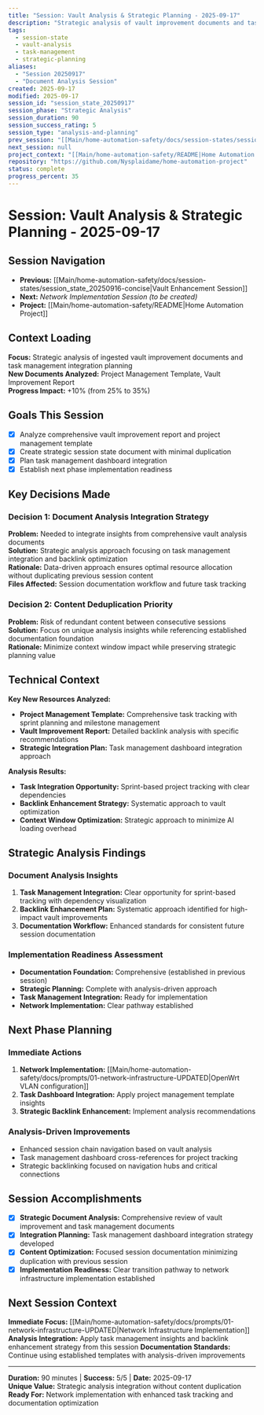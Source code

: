 ```yaml
---
title: "Session: Vault Analysis & Strategic Planning - 2025-09-17"
description: "Strategic analysis of vault improvement documents and task management integration planning"
tags:
  - session-state
  - vault-analysis
  - task-management
  - strategic-planning
aliases:
  - "Session 20250917"
  - "Document Analysis Session"
created: 2025-09-17
modified: 2025-09-17
session_id: "session_state_20250917"
session_phase: "Strategic Analysis"
session_duration: 90
session_success_rating: 5
session_type: "analysis-and-planning"
prev_session: "[[Main/home-automation-safety/docs/session-states/session_state_20250916-concise|Vault Enhancement Session]]"
next_session: null
project_context: "[[Main/home-automation-safety/README|Home Automation Project]]"
repository: "https://github.com/Nysplaidame/home-automation-project"
status: complete
progress_percent: 35
---
```


# Session: Vault Analysis & Strategic Planning - 2025-09-17

## Session Navigation
- **Previous:** [[Main/home-automation-safety/docs/session-states/session_state_20250916-concise|Vault Enhancement Session]]
- **Next:** _Network Implementation Session (to be created)_
- **Project:** [[Main/home-automation-safety/README|Home Automation Project]]

## Context Loading
**Focus:** Strategic analysis of ingested vault improvement documents and task management integration planning  
**New Documents Analyzed:** Project Management Template, Vault Improvement Report  
**Progress Impact:** +10% (from 25% to 35%)

## Goals This Session
- [x] Analyze comprehensive vault improvement report and project management template
- [x] Create strategic session state document with minimal duplication
- [x] Plan task management dashboard integration
- [x] Establish next phase implementation readiness

## Key Decisions Made

### Decision 1: Document Analysis Integration Strategy
**Problem:** Needed to integrate insights from comprehensive vault analysis documents  
**Solution:** Strategic analysis approach focusing on task management integration and backlink optimization  
**Rationale:** Data-driven approach ensures optimal resource allocation without duplicating previous session content  
**Files Affected:** Session documentation workflow and future task tracking

### Decision 2: Content Deduplication Priority
**Problem:** Risk of redundant content between consecutive sessions  
**Solution:** Focus on unique analysis insights while referencing established documentation foundation  
**Rationale:** Minimize context window impact while preserving strategic planning value

## Technical Context

**Key New Resources Analyzed:**
- **Project Management Template:** Comprehensive task tracking with sprint planning and milestone management
- **Vault Improvement Report:** Detailed backlink analysis with specific recommendations
- **Strategic Integration Plan:** Task management dashboard integration approach

**Analysis Results:**
- **Task Integration Opportunity:** Sprint-based project tracking with clear dependencies
- **Backlink Enhancement Strategy:** Systematic approach to vault optimization
- **Context Window Optimization:** Strategic approach to minimize AI loading overhead

## Strategic Analysis Findings

### Document Analysis Insights
1. **Task Management Integration:** Clear opportunity for sprint-based tracking with dependency visualization
2. **Backlink Enhancement Plan:** Systematic approach identified for high-impact vault improvements  
3. **Documentation Workflow:** Enhanced standards for consistent future session documentation

### Implementation Readiness Assessment
- **Documentation Foundation:** Comprehensive (established in previous session)
- **Strategic Planning:** Complete with analysis-driven approach
- **Task Management Integration:** Ready for implementation
- **Network Implementation:** Clear pathway established

## Next Phase Planning

### Immediate Actions
1. **Network Implementation:** [[Main/home-automation-safety/docs/prompts/01-network-infrastructure-UPDATED|OpenWrt VLAN configuration]]
2. **Task Dashboard Integration:** Apply project management template insights
3. **Strategic Backlink Enhancement:** Implement analysis recommendations

### Analysis-Driven Improvements
- Enhanced session chain navigation based on vault analysis
- Task management dashboard cross-references for project tracking
- Strategic backlinking focused on navigation hubs and critical connections

## Session Accomplishments
- [x] **Strategic Document Analysis:** Comprehensive review of vault improvement and task management documents
- [x] **Integration Planning:** Task management dashboard integration strategy developed
- [x] **Content Optimization:** Focused session documentation minimizing duplication with previous session
- [x] **Implementation Readiness:** Clear transition pathway to network infrastructure implementation established

## Next Session Context
**Immediate Focus:** [[Main/home-automation-safety/docs/prompts/01-network-infrastructure-UPDATED|Network Infrastructure Implementation]]
**Analysis Integration:** Apply task management insights and backlink enhancement strategy from this session
**Documentation Standards:** Continue using established templates with analysis-driven improvements

---
**Duration:** 90 minutes | **Success:** 5/5 | **Date:** 2025-09-17  
**Unique Value:** Strategic analysis integration without content duplication  
**Ready For:** Network implementation with enhanced task tracking and documentation optimization